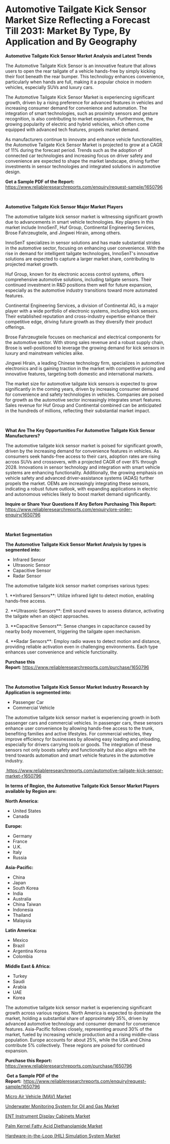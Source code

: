 <p><h1>Automotive Tailgate Kick Sensor Market Size Reflecting a Forecast Till 2031: Market By Type, By Application and By Geography</h1></p><p><strong>Automotive Tailgate Kick Sensor Market Analysis and Latest Trends</strong></p>
<p><p>The Automotive Tailgate Kick Sensor is an innovative feature that allows users to open the rear tailgate of a vehicle hands-free by simply kicking their foot beneath the rear bumper. This technology enhances convenience, particularly when hands are full, making it a popular choice in modern vehicles, especially SUVs and luxury cars.</p><p>The Automotive Tailgate Kick Sensor Market is experiencing significant growth, driven by a rising preference for advanced features in vehicles and increasing consumer demand for convenience and automation. The integration of smart technologies, such as proximity sensors and gesture recognition, is also contributing to market expansion. Furthermore, the growing popularity of electric and hybrid vehicles, which often come equipped with advanced tech features, propels market demand.</p><p>As manufacturers continue to innovate and enhance vehicle functionalities, the Automotive Tailgate Kick Sensor Market is projected to grow at a CAGR of 11% during the forecast period. Trends such as the adoption of connected car technologies and increasing focus on driver safety and convenience are expected to shape the market landscape, driving further investments in sensor technologies and integrated solutions in automotive design.</p></p>
<p><strong>Get a Sample PDF of the Report:&nbsp;</strong> <a href="https://www.reliableresearchreports.com/enquiry/request-sample/1650796?utm_campaign=5&utm_medium=2&utm_source=Github&utm_content=ia&utm_term=08122024&utm_id=automotive-tailgate-kick-sensor">https://www.reliableresearchreports.com/enquiry/request-sample/1650796</a></p>
<p>&nbsp;</p>
<p><strong>Automotive Tailgate Kick Sensor Major Market Players</strong></p>
<p><p>The automotive tailgate kick sensor market is witnessing significant growth due to advancements in smart vehicle technologies. Key players in this market include InnoSenT, Huf Group, Continental Engineering Services, Brose Fahrzeugteile, and Jingwei Hirain, among others. </p><p>InnoSenT specializes in sensor solutions and has made substantial strides in the automotive sector, focusing on enhancing user convenience. With the rise in demand for intelligent tailgate technologies, InnoSenT's innovative solutions are expected to capture a larger market share, contributing to projected market growth.</p><p>Huf Group, known for its electronic access control systems, offers comprehensive automotive solutions, including tailgate sensors. Their continued investment in R&D positions them well for future expansion, especially as the automotive industry transitions toward more automated features.</p><p>Continental Engineering Services, a division of Continental AG, is a major player with a wide portfolio of electronic systems, including kick sensors. Their established reputation and cross-industry expertise enhance their competitive edge, driving future growth as they diversify their product offerings.</p><p>Brose Fahrzeugteile focuses on mechanical and electrical components for the automotive sector. With strong sales revenue and a robust supply chain, Brose is well-positioned to leverage the growing demand for kick sensors in luxury and mainstream vehicles alike.</p><p>Jingwei Hirain, a leading Chinese technology firm, specializes in automotive electronics and is gaining traction in the market with competitive pricing and innovative features, targeting both domestic and international markets.</p><p>The market size for automotive tailgate kick sensors is expected to grow significantly in the coming years, driven by increasing consumer demand for convenience and safety technologies in vehicles. Companies are poised for growth as the automotive sector increasingly integrates smart features. Sales revenue for Huf Group and Continental combined can be anticipated in the hundreds of millions, reflecting their substantial market impact.</p></p>
<p>&nbsp;</p>
<p><strong>What Are The Key Opportunities For Automotive Tailgate Kick Sensor Manufacturers?</strong></p>
<p><p>The automotive tailgate kick sensor market is poised for significant growth, driven by the increasing demand for convenience features in vehicles. As consumers seek hands-free access to their cars, adoption rates are rising across SUVs and crossovers, with a projected CAGR of over 8% through 2028. Innovations in sensor technology and integration with smart vehicle systems are enhancing functionality. Additionally, the growing emphasis on vehicle safety and advanced driver-assistance systems (ADAS) further propels the market. OEMs are increasingly integrating these sensors, indicating a robust future outlook, with expanding applications in electric and autonomous vehicles likely to boost market demand significantly.</p></p>
<p><strong>Inquire or Share Your Questions If Any Before Purchasing This Report:</strong> <a href="https://www.reliableresearchreports.com/enquiry/pre-order-enquiry/1650796?utm_campaign=5&utm_medium=2&utm_source=Github&utm_content=ia&utm_term=08122024&utm_id=automotive-tailgate-kick-sensor">https://www.reliableresearchreports.com/enquiry/pre-order-enquiry/1650796</a></p>
<p>&nbsp;</p>
<p><strong>Market Segmentation</strong></p>
<p><strong>The Automotive Tailgate Kick Sensor Market Analysis by types is segmented into:</strong></p>
<p><ul><li>Infrared Sensor</li><li>Ultrasonic Sensor</li><li>Capacitive Sensor</li><li>Radar Sensor</li></ul></p>
<p><p>The automotive tailgate kick sensor market comprises various types: </p><p>1. **Infrared Sensors**: Utilize infrared light to detect motion, enabling hands-free access.</p><p>2. **Ultrasonic Sensors**: Emit sound waves to assess distance, activating the tailgate when an object approaches.</p><p>3. **Capacitive Sensors**: Sense changes in capacitance caused by nearby body movement, triggering the tailgate open mechanism.</p><p>4. **Radar Sensors**: Employ radio waves to detect motion and distance, providing reliable activation even in challenging environments. Each type enhances user convenience and vehicle functionality.</p></p>
<p><strong>Purchase this Report:&nbsp;</strong><a href="https://www.reliableresearchreports.com/purchase/1650796?utm_campaign=5&utm_medium=2&utm_source=Github&utm_content=ia&utm_term=08122024&utm_id=automotive-tailgate-kick-sensor">https://www.reliableresearchreports.com/purchase/1650796</a></p>
<p>&nbsp;</p>
<p><strong>The Automotive Tailgate Kick Sensor Market Industry Research by Application is segmented into:</strong></p>
<p><ul><li>Passenger Car</li><li>Commercial Vehicle</li></ul></p>
<p><p>The automotive tailgate kick sensor market is experiencing growth in both passenger cars and commercial vehicles. In passenger cars, these sensors enhance user convenience by allowing hands-free access to the trunk, benefiting families and active lifestyles. For commercial vehicles, they improve efficiency for businesses by allowing easy loading and unloading, especially for drivers carrying tools or goods. The integration of these sensors not only boosts safety and functionality but also aligns with the trend towards automation and smart vehicle features in the automotive industry.</p></p>
<p><a href="https://www.reliableresearchreports.com/automotive-tailgate-kick-sensor-market-r1650796?utm_campaign=5&utm_medium=2&utm_source=Github&utm_content=ia&utm_term=08122024&utm_id=automotive-tailgate-kick-sensor">&nbsp;https://www.reliableresearchreports.com/automotive-tailgate-kick-sensor-market-r1650796</a></p>
<p><strong>In terms of Region, the Automotive Tailgate Kick Sensor Market Players available by Region are:</strong></p>
<p>
    <p> <strong> North America: </strong>
        <ul>
            <li>United States</li>
            <li>Canada</li>
        </ul>
        </p> 
    <p> <strong> Europe: </strong>
        <ul>
            <li>Germany</li>
            <li>France</li>
            <li>U.K.</li>
            <li>Italy</li>
            <li>Russia</li>
        </ul>
        </p> 
    <p> <strong> Asia-Pacific: </strong>
        <ul>
            <li>China</li>
            <li>Japan</li>
            <li>South Korea</li>
            <li>India</li>
            <li>Australia</li>
            <li>China Taiwan</li>
            <li>Indonesia</li>
            <li>Thailand</li>
            <li>Malaysia</li>
        </ul>
        </p> 
    <p> <strong> Latin America: </strong>
        <ul>
            <li>Mexico</li>
            <li>Brazil</li>
            <li>Argentina Korea</li>
            <li>Colombia</li>
        </ul>
        </p> 
    <p> <strong> Middle East & Africa: </strong>
        <ul>
            <li>Turkey</li>
            <li>Saudi</li>
            <li>Arabia</li>
            <li>UAE</li>
            <li>Korea</li>
        </ul>
    </p>
    </p>
<p><p>The automotive tailgate kick sensor market is experiencing significant growth across various regions. North America is expected to dominate the market, holding a substantial share of approximately 35%, driven by advanced automotive technology and consumer demand for convenience features. Asia-Pacific follows closely, representing around 30% of the market, fueled by increasing vehicle production and a rising middle-class population. Europe accounts for about 25%, while the USA and China contribute 5% collectively. These regions are poised for continued expansion.</p></p>
<p><strong>Purchase this Report: </strong><a href="https://www.reliableresearchreports.com/purchase/1650796?utm_campaign=5&utm_medium=2&utm_source=Github&utm_content=ia&utm_term=08122024&utm_id=automotive-tailgate-kick-sensor">https://www.reliableresearchreports.com/purchase/1650796</a></p>
<p>&nbsp;<strong>Get a Sample PDF of the Report:&nbsp;&nbsp;</strong><a href="https://www.reliableresearchreports.com/enquiry/request-sample/1650796?utm_campaign=5&utm_medium=2&utm_source=Github&utm_content=ia&utm_term=08122024&utm_id=automotive-tailgate-kick-sensor">https://www.reliableresearchreports.com/enquiry/request-sample/1650796</a></p>
<p><strong></strong></p>
<p><p><a href="https://github.com/lylyparadise/Market-Research-Report-List-5/blob/main/micro-air-vehicle-mav-market.md?utm_campaign=5&utm_medium=2&utm_source=Github&utm_content=ia&utm_term=08122024&utm_id=automotive-tailgate-kick-sensor">Micro Air Vehicle (MAV) Market</a></p><p><a href="https://www.linkedin.com/pulse/underwater-monitoring-system-oil-gas-market-analysis-structure-ohtbf?utm_campaign=5&utm_medium=2&utm_source=Github&utm_content=ia&utm_term=08122024&utm_id=automotive-tailgate-kick-sensor">Underwater Monitoring System for Oil and Gas Market</a></p><p><a href="https://www.linkedin.com/pulse/size-estimationof-ent-instrument-display-cabinets-market-cappe?utm_campaign=5&utm_medium=2&utm_source=Github&utm_content=ia&utm_term=08122024&utm_id=automotive-tailgate-kick-sensor">ENT Instrument Display Cabinets Market</a></p><p><a href="https://www.linkedin.com/pulse/palm-kernel-fatty-acid-diethanolamide-market-valuation-re3ne?utm_campaign=5&utm_medium=2&utm_source=Github&utm_content=ia&utm_term=08122024&utm_id=automotive-tailgate-kick-sensor">Palm Kernel Fatty Acid Diethanolamide Market</a></p><p><a href="https://github.com/FlorianWolf90/Market-Research-Report-List-1/blob/main/hardware-in-the-loop-hil-simulation-system-market.md?utm_campaign=5&utm_medium=2&utm_source=Github&utm_content=ia&utm_term=08122024&utm_id=automotive-tailgate-kick-sensor">Hardware-in-the-Loop (HIL) Simulation System Market</a></p></p>